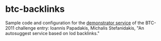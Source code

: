 # btc-backlinks

Sample code and configuration for the [demonstrator service](http://thalassa.ionio.gr/ranked/) of the BTC-2011 challenge entry: Ioannis Papadakis, Michalis Stefanidakis, "An autosuggest service based on lod backlinks."
